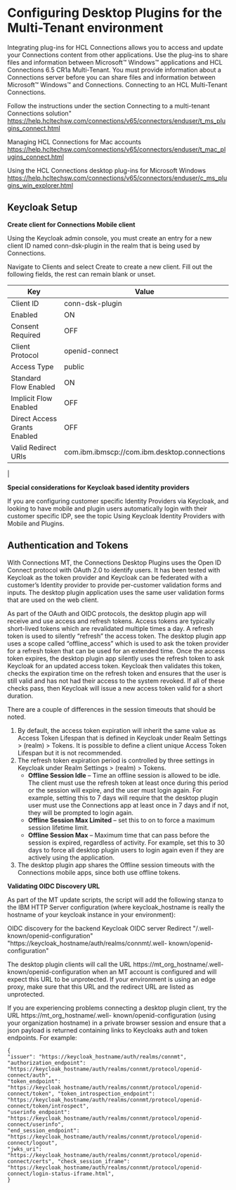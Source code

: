 <?xml version="1.0" encoding="UTF-8"?>
<!DOCTYPE task PUBLIC "-//OASIS//DTD DITA Task//EN" "task.dtd">

# Configuring Desktop Plugins for the Multi-Tenant environment

Integrating plug-ins for HCL Connections allows you to access and update your Connections content from other applications. Use the plug-ins to share files and information between Microsoft™ Windows™ applications and HCL Connections 6.5 CR1a Multi-Tenant.
You must provide information about a Connections server before you can share files and information between Microsoft™ Windows™ and Connections.
Connecting to an HCL Multi-Tenant Connections. 

Follow the instructions under the section 
Connecting to a multi-tenant Connections solution" 
https://help.hcltechsw.com/connections/v65/connectors/enduser/t_ms_plugins_connect.html

Managing HCL Connections for Mac accounts
https://help.hcltechsw.com/connections/v65/connectors/enduser/t_mac_plugins_connect.html

Using the HCL Connections desktop plug-ins for Microsoft Windows
https://help.hcltechsw.com/connections/v65/connectors/enduser/c_ms_plugins_win_explorer.html

## Keycloak Setup

**Create client for Connections Mobile client**

Using the Keycloak admin console, you must create an entry for a new client ID named conn-dsk-plugin in the realm that is being used by Connections.

Navigate to Clients and select Create to create a new client. Fill out the following fields, the rest can remain blank or unset.

| **Key** | **Value** | 
| --- | --- |
| Client ID | conn-dsk-plugin |
| Enabled | ON |
| Consent Required | OFF |
| Client Protocol | openid-connect 
| Access Type | public |
| Standard Flow Enabled | ON |
| Implicit Flow Enabled | OFF |
| Direct Access Grants Enabled | OFF |
| Valid Redirect URIs | com.ibm.ibmscp://com.ibm.desktop.connections |
|

**Special considerations for Keycloak based identity providers**

If you are configuring customer specific Identity Providers via Keycloak, and looking to have mobile and plugin users automatically login with their customer specific IDP, see the topic Using Keycloak Identity Providers with Mobile and Plugins.

## Authentication and Tokens

With Connections MT, the Connections Desktop Plugins uses the Open ID Connect protocol with OAuth 2.0 to identify users. It has been tested with Keycloak as the token provider and Keycloak can be federated with a customer’s Identity provider to provide per-customer validation forms and inputs. The desktop plugin application uses the same user validation forms that are used on the web client.

As part of the OAuth and OIDC protocols, the desktop plugin app will receive and use access and refresh tokens. Access tokens are typically short-lived tokens which are revalidated multiple times a day. A refresh token is used to silently “refresh” the access token. The desktop plugin app uses a scope called “offline_access” which is used to ask the token provider for a refresh token that can be used for an extended time. Once the access token expires, the desktop plugin app silently uses the refresh token to ask Keycloak for an updated access token. Keycloak then validates this token, checks the expiration time on the refresh token and ensures that the user is still valid and has not had their access to the system revoked. If all of these checks pass, then Keycloak will issue a new access token valid for a short duration.

There are a couple of differences in the session timeouts that should be noted.
1. By default, the access token expiration will inherit the same value as Access Token Lifespan that is defined in Keycloak under Realm Settings > (realm) > Tokens. It is possible to define a client unique Access Token Lifespan but it is not recommended.
2. The refresh token expiration period is controlled by three settings in Keycloak under Realm Settings > (realm) > Tokens.
   -  **Offline Session Idle** – Time an offline session is allowed to be idle. The client must use the refresh token at least once during this period or the session will expire, and the user must login again. For example, setting this to 7 days will require that the desktop plugin user must use the Connections app at least once in 7 days and if not, they will be prompted to login again.
   -  **Offline Session Max Limited** – set this to on to force a maximum session lifetime limit.
   -  **Offline Session Max** – Maximum time that can pass before the session is expired, regardless of activity. For example, set this to 30 days to force all desktop plugin users to login again even if they are actively using the application.
3. The desktop plugin app shares the Offline session timeouts with the Connections mobile apps, since both use offline tokens.

**Validating OIDC Discovery URL**

As part of the MT update scripts, the script will add the following stanza to the IBM HTTP Server configuration (where keycloak_hostname is really the hostname of your keycloak instance in your environment):

OIDC discovery for the backend Keycloak OIDC server
Redirect "/.well-known/openid-configuration" "https://keycloak_hostname/auth/realms/connmt/.well- known/openid-configuration"

The desktop plugin clients will call the URL https://mt_org_hostname/.well-known/openid-configuration when an MT account is configured and will expect this URL to be unprotected. If your environment is using an edge proxy, make sure that this URL and the redirect URL are listed as unprotected.

If you are experiencing problems connecting a desktop plugin client, try the URL https://mt_org_hostname/.well- known/openid-configuration (using your organization hostname) in a private browser session and ensure that a json payload is returned containing links to Keycloaks auth and token endpoints. For example:

```
{
"issuer": "https://keycloak_hostname/auth/realms/connmt",
"authorization_endpoint": "https://keycloak_hostname/auth/realms/connmt/protocol/openid- connect/auth",
"token_endpoint": "https://keycloak_hostname/auth/realms/connmt/protocol/openid-connect/token", "token_introspection_endpoint": "https://keycloak_hostname/auth/realms/connmt/protocol/openid- connect/token/introspect",
"userinfo_endpoint": "https://keycloak_hostname/auth/realms/connmt/protocol/openid- connect/userinfo",
"end_session_endpoint": "https://keycloak_hostname/auth/realms/connmt/protocol/openid- connect/logout",
"jwks_uri": "https://keycloak_hostname/auth/realms/connmt/protocol/openid-connect/certs", "check_session_iframe": "https://keycloak_hostname/auth/realms/connmt/protocol/openid- connect/login-status-iframe.html",
}
```


<?tm 1541016643182 1 HCL Connections ?>

